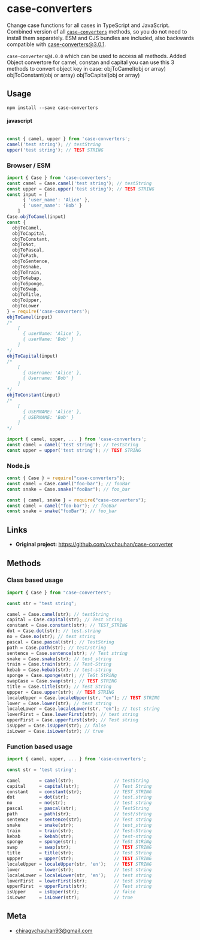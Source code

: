 # case-converters

Change case functions for all cases in TypeScript and JavaScript.
Combined version of all [`case-converters`](https://github.com/cvchauhan/case-converter) methods, so you do not need to install them separately.
ESM and CJS bundles are included, also backwards compatible with case-converters@3.0.1.

`case-converters@4.0.0` which can be used to access all methods.
Added Object convertore for camel, constan and capital
you can use this 3 methods to convert object key in case:
objToCamel(obj or array)
objToConstant(obj or array)
objToCapital(obj or array)
## Usage

```shell script
npm install --save case-converters
```

#### javascript

```javascript

const { camel, upper } from 'case-converters';
camel('test string'); // testString
upper('test string'); // TEST STRING
```

### Browser / ESM

```ts
import { Case } from 'case-converters';
const camel = Case.camel('test string'); // testString
const upper = Case.upper('test string'); // TEST STRING
const input = [
      { 'user_name': 'Alice' },
      { 'user_name': 'Bob' }
    ]
Case.objToCamel(input)
const { 
  objToCamel, 
  objToCapital, 
  objToConstant,
  objToNot,
  objToPascal,
  objToPath,
  objToSentence,
  objToSnake,
  objToTrain,
  objToKebap,
  objToSponge,
  objToSwap,
  objToTitle,
  objToUpper,
  objToLower
} = require('case-converters');
objToCamel(input)
/* 
    [
      { userName: 'Alice' },
      { userName: 'Bob' }
    ]
*/
objToCapital(input)
/* 
    [
      { Username: 'Alice' },
      { Username: 'Bob' }
    ]
*/
objToConstant(input)
/* 
    [
      { USERNAME: 'Alice' },
      { USERNAME: 'Bob' }
    ]
*/

import { camel, upper, ... } from 'case-converters';
const camel = camel('test string'); // testString
const upper = upper('test string'); // TEST STRING
```

### Node.js

```ts
const { Case } = require("case-converters");
const camel = Case.camel("foo-bar"); // fooBar
const snake = Case.snake("fooBar"); // foo_bar

const { camel, snake } = require("case-converters");
const camel = camel("foo-bar"); // fooBar
const snake = snake("fooBar"); // foo_bar
```

## Links

- **Original project:** https://github.com/cvchauhan/case-converter

## Methods

### Class based usage

```ts
import { Case } from "case-converters";

const str = "test string";

camel = Case.camel(str); // testString
capital = Case.capital(str); // Test String
constant = Case.constant(str); // TEST_STRING
dot = Case.dot(str); // test.string
no = Case.no(str); // test string
pascal = Case.pascal(str); // TestString
path = Case.path(str); // test/string
sentence = Case.sentence(str); // Test string
snake = Case.snake(str); // test_string
train = Case.train(str); // Test-String
kebab = Case.kebab(str); // test-string
sponge = Case.sponge(str); // TeSt StRiNg
swapCase = Case.swap(str); // TEST STRING
title = Case.title(str); // Test String
uppper = Case.upper(str); // TEST STRING
localeUpper = Case.localeUpper(str, "en"); // TEST STRING
lower = Case.lower(str); // test string
localeLower = Case.localeLower(str, "en"); // test string
lowerFirst = Case.lowerFirst(str); // test string
upperFirst = Case.upperFirst(str); // Test string
isUpper = Case.isUpper(str); // false
isLower = Case.isLower(str); // true
```

### Function based usage

```ts
import { camel, upper, ... } from 'case-converters';

const str = 'test string';

camel       = camel(str);               // testString
capital     = capital(str);             // Test String
constant    = constant(str);            // TEST_STRING
dot         = dot(str);                 // test.string
no          = no(str);                  // test string
pascal      = pascal(str);              // TestString
path        = path(str);                // test/string
sentence    = sentence(str);            // Test string
snake       = snake(str);               // test_string
train       = train(str);               // Test-String
kebab       = kebab(str);               // test-string
sponge      = sponge(str);              // TeSt StRiNg
swap        = swap(str);                // TEST STRING
title       = title(str);               // Test String
uppper      = upper(str);               // TEST STRING
localeUpper = localeUpper(str, 'en');   // TEST STRING
lower       = lower(str);               // test string
localeLower = localeLower(str, 'en');   // test string
lowerFirst  = lowerFirst(str);          // test string
upperFirst  = upperFirst(str);          // Test string
isUpper     = isUpper(str);             // false
isLower     = isLower(str);             // true
```

## Meta

- chiragvchauhan93@gmail.com
